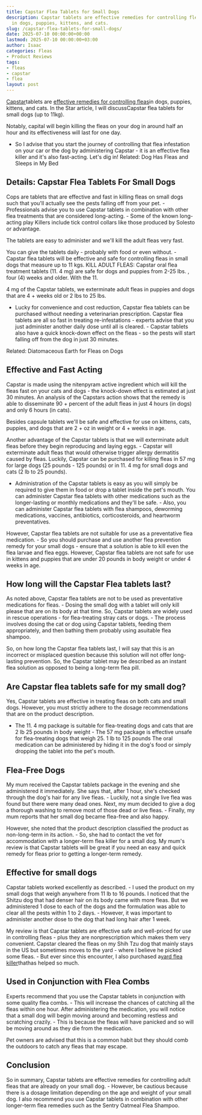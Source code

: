 ```yaml
---
title: Capstar Flea Tablets for Small Dogs
description: Capstar tablets are effective remedies for controlling fleashttpspestpolicy.comhow-to-get-rid-of-fleas
  in dogs, puppies, kittens, and cats.
slug: /capstar-flea-tablets-for-small-dogs/
date: 2025-07-10 00:00:00+00:00
lastmod: 2025-07-10 00:00:00+03:00
author: Isaac
categories: Fleas
- Product Reviews
tags:
- fleas
- capstar
- flea
layout: post
---
```

[Capstar](https://pestpolicy.com/capstar-flea-tablets-for-large-dogs/)tablets are [effective remedies for controlling fleas](https://pestpolicy.com/how-to-get-rid-of-fleas/)in dogs, puppies, kittens, and cats. In the Star article, I will discussCapstar flea tablets for small dogs (up to 11kg).

Notably, capital will begin killing the fleas on your dog in around half an hour and its effectiveness will last for one day.

- So I advise that you start the journey of controlling that flea infestation on your car or the dog by administering Capstar - it is an effective flea killer and it's also fast-acting. Let's dig in! Related: Dog Has Fleas and Sleeps in My Bed

##  Details: Capstar Flea Tablets For Small Dogs

Cops are tablets that are effective and fast in killing fleas on small dogs such that you'll actually see the pests falling off from your pet. - Professionals advise you to use Capstar tablets in combination with other flea treatments that are considered long-acting. - Some of the known long-acting play Killers include tick control collars like those produced by Solesto or advantage.

The tablets are easy to administer and we'll kill the adult fleas very fast.

You can give the tablets daily - probably with food or even without. - Capstar flea tablets will be effective and safe for controlling fleas in small dogs that measure up to 11 kgs. KILL ADULT FLEAS: Capstar oral flea treatment tablets (11. 4 mg) are safe for dogs and puppies from 2-25 lbs. , four (4) weeks and older. With the 11.

4 mg of the Capstar tablets, we exterminate adult fleas in puppies and dogs that are 4 + weeks old or 2 lbs to 25 lbs.

- Lucky for convenience and cost reduction, Capstar flea tablets can be purchased without needing a veterinarian prescription. Capstar flea tablets are all so fast in treating re-infestations - experts advise that you just administer another daily dose until all is cleared. - Capstar tablets also have a quick knock-down effect on the fleas - so the pests will start falling off from the dog in just 30 minutes.

Related: Diatomaceous Earth for Fleas on Dogs

##  Effective and Fast Acting

Capstar is made using the nitenpyram active ingredient which will kill the fleas fast on your cats and dogs - the knock-down effect is estimated at just 30 minutes. An analysis of the Capstars action shows that the remedy is able to disseminate 90 + percent of the adult fleas in just 4 hours (in dogs) and only 6 hours (in cats).

Besides capsule tablets we'll be safe and effective for use on kittens, cats, puppies, and dogs that are 2 + oz in weight or 4 + weeks in age.

Another advantage of the Capstar tablets is that we will exterminate adult fleas before they begin reproducing and laying eggs. - Capstar will exterminate adult fleas that would otherwise trigger allergy dermatitis caused by fleas. Luckily, Capstar can be purchased for killing fleas in 57 mg for large dogs (25 pounds - 125 pounds) or in 11. 4 mg for small dogs and cats (2 lb to 25 pounds).

- Administration of the Capstar tablets is easy as you will simply be required to give them in food or drop a tablet inside the pet's mouth. You can administer Capstar flea tablets with other medications such as the longer-lasting or monthly medications and they'll be safe. - Also, you can administer Capstar flea tablets with flea shampoos, deworming medications, vaccines, antibiotics, corticosteroids, and heartworm preventatives.

However, Capstar flea tablets are not suitable for use as a preventative flea medication. - So you should purchase and use another flea prevention remedy for your small dogs - ensure that a solution is able to kill even the flea larvae and flea eggs. However, Capstar flea tablets are not safe for use in kittens and puppies that are under 20 pounds in body weight or under 4 weeks in age.

##  How long will the Capstar Flea tablets last?

As noted above, Capstar flea tablets are not to be used as preventative medications for fleas. - Dosing the small dog with a tablet will only kill please that are on its body at that time. So, Capstar tablets are widely used in rescue operations - for flea-treating stray cats or dogs. - The process involves dosing the cat or dog using Capstar tablets, feeding them appropriately, and then bathing them probably using asuitable flea shampoo.

So, on how long the Capstar flea tablets last, I will say that this is an incorrect or misplaced question because this solution will not offer long-lasting prevention. So, the Capstar tablet may be described as an instant flea solution as opposed to being a long-term flea pill.

##  Are Capstar flea tablets safe for my small dog?

Yes, Capstar tablets are effective in treating fleas on both cats and small dogs. However, you must strictly adhere to the dosage recommendations that are on the product description.

- The 11. 4 mg package is suitable for flea-treating dogs and cats that are 2 lb 25 pounds in body weight - The 57 mg package is effective unsafe for flea-treating dogs that weigh 25. 1 lb to 125 pounds The oral medication can be administered by hiding it in the dog's food or simply dropping the tablet into the pet's mouth.

##  Flea-Free Dogs

My mum received the Capstar tablets package in the evening and she administered it immediately. She says that, after 1 hour, she's checked through the dog's hair for any live fleas. - Luckily, not a single live flea was found but there were many dead ones. Next, my mum decided to give a dog a thorough washing to remove most of those dead or live fleas. - Finally, my mum reports that her small dog became flea-free and also happy.

However, she noted that the product description classified the product as non-long-term in its action. - So, she had to contact the vet for accommodation with a longer-term flea killer for a small dog. My mum's review is that Capstar tablets will be great if you need an easy and quick remedy for fleas prior to getting a longer-term remedy.

##  Effective for small dogs

Capstar tablets worked excellently as described. - I used the product on my small dogs that weigh anywhere from 11 lb to 16 pounds. I noticed that the Shitzu dog that had denser hair on its body came with more fleas. But we administered 1 dose to each of the dogs and the formulation was able to clear all the pests within 1 to 2 days. - However, it was important to administer another dose to the dog that had long hair after 1 week.

My review is that Capstar tablets are effective safe and well-priced for use in controlling fleas - plus they are nonprescription which makes them very convenient. Capstar cleared the fleas on my Shih Tzu dog that mainly stays in the US but sometimes moves to the yard - where I believe he picked some fleas. - But ever since this encounter, I also purchased a[yard flea killer](https://pestpolicy.com/best-flea-spray-for-yard/)thathas helped so much.

##  Used in Conjunction with Flea Combs

Experts recommend that you use the Capstar tablets in conjunction with some quality flea combs. - This will increase the chances of catching all the fleas within one hour. After administering the medication, you will notice that a small dog will begin moving around and becoming restless and scratching crazily. - This is because the fleas will have panicked and so will be moving around as they die from the medication.

Pet owners are advised that this is a common habit but they should comb the outdoors to catch any fleas that may escape.

##  Conclusion

So in summary, Capstar tablets are effective remedies for controlling adult fleas that are already on your small dog. - However, be cautious because there is a dosage limitation depending on the age and weight of your small dog. I also recommend you use Capstar tablets in combination with other longer-term flea remedies such as the Sentry Oatmeal Flea Shampoo.